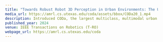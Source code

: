 ```yaml
---
title: "Towards Robust Robot 3D Perception in Urban Environments: The UT Campus Object Dataset"
media_url: https://amrl.cs.utexas.edu/coda/assets/bbox/CODa20_1.mp4
description: Introduced CODa, the largest multiclass, multimodal urban robotics dataset to date, with 1.3 million 3D bounding box annotations for 53 object classes, 204 million annotated points for 24 terrain classes, and globally consistent pseudo-ground truth poses.
published_year: 2024
venue: IEEE Transactions on Robotics (T-RO)
webpage_url: https://amrl.cs.utexas.edu/coda
---
```

